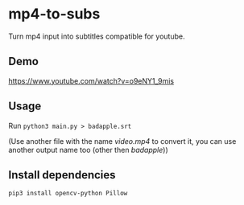 # mp4-to-subs

Turn mp4 input into subtitles compatible for youtube.

## Demo

https://www.youtube.com/watch?v=o9eNY1_9mis

## Usage

Run `python3 main.py > badapple.srt`

(Use another file with the name _video.mp4_ to convert it, you can use another output name too (other then _badapple_))

## Install dependencies

`pip3 install opencv-python Pillow`
